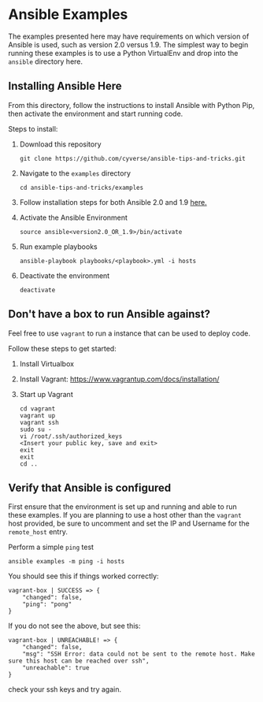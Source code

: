 # Ansible Examples

The examples presented here may have requirements on which version of Ansible is used, such as version 2.0 versus 1.9.  The simplest way to begin running these examples is to use a Python VirtualEnv and drop into the `ansible` directory here.

## Installing Ansible Here

From this directory, follow the instructions to install Ansible with Python Pip, then activate the environment and start running code.

Steps to install:

1. Download this repository

	```
	git clone https://github.com/cyverse/ansible-tips-and-tricks.git
	```
	
1. Navigate to the `examples` directory

	```
	cd ansible-tips-and-tricks/examples
	```
	
1. Follow installation steps for both Ansible 2.0 and 1.9 [here.](docs/ansible/install.md)

1. Activate the Ansible Environment

	```
	source ansible<version2.0_OR_1.9>/bin/activate
	```
	
1. Run example playbooks

	```
	ansible-playbook playbooks/<playbook>.yml -i hosts
	```
	
1. Deactivate the environment

	```
	deactivate
	```
	
## Don't have a box to run Ansible against?

Feel free to use `vagrant` to run a instance that can be used to deploy code.

Follow these steps to get started:

1. Install Virtualbox
1. Install Vagrant: <https://www.vagrantup.com/docs/installation/>
1. Start up Vagrant

	```
	cd vagrant
	vagrant up
	vagrant ssh
	sudo su -
	vi /root/.ssh/authorized_keys
	<Insert your public key, save and exit>
	exit
	exit
	cd ..
	```
	
## Verify that Ansible is configured
First ensure that the environment is set up and running and able to run these examples.  If you are planning to use a host other than the `vagrant` host provided, be sure to uncomment and set the IP and Username for the `remote_host` entry.

Perform a simple `ping` test

```
ansible examples -m ping -i hosts
```

You should see this if things worked correctly:

```
vagrant-box | SUCCESS => {
    "changed": false,
    "ping": "pong"
}
```

If you do not see the above, but see this:

```
vagrant-box | UNREACHABLE! => {
    "changed": false,
    "msg": "SSH Error: data could not be sent to the remote host. Make sure this host can be reached over ssh",
    "unreachable": true
}
```

check your ssh keys and try again.